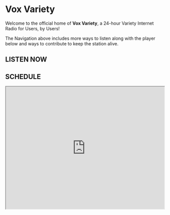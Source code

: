 # Vox Variety
Welcome to the official home of **Vox Variety**, a 24-hour Variety Internet Radio for Users, by Users!

The Navigation above includes more ways to listen along with the player below and ways to contribute to keep the station alive.

<div class="container-fluid"><div class="row"><div class="col-md-4"><h2 id="listen-now">LISTEN NOW</h2><div class="radionomy-player"></div></div><div class="col-md-8"><h2 id="listen-now">SCHEDULE</h2><div class="embed-responsive embed-responsive-16by9"><iframe width=100% height=389px class="embed-responsive-item" src="https://docs.google.com/spreadsheets/d/16OVq7_OHc9qRwF5YjXzKCaOxjEmvLaohnA1lqaak-9E/pubhtml?gid=0&amp;single=true&amp;widget=true&amp;headers=false"></iframe></div></div></div></div>

<script>(function (win, doc, script, source, objectName) { (win.RadionomyPlayerObject = win.RadionomyPlayerObject || []).push(objectName); win[objectName] = win[objectName] || function (k, v) { (win[objectName].parameters = win[objectName].parameters || { src: source, version: '1.1' })[k] = v; }; var js, rjs = doc.getElementsByTagName(script)[0]; js = doc.createElement(script); js.async = 1; js.src = source; rjs.parentNode.insertBefore(js, rjs); }(window, document, 'script', 'https://www.radionomy.com/js/radionomy.player.js', 'radplayer'));
radplayer('url', 'voxvariety');
radplayer('type', 'medium');
radplayer('autoplay', '0');
radplayer('volume', '50');
radplayer('color1', '#000000');
radplayer('color2', '#ffffff');
</script>
